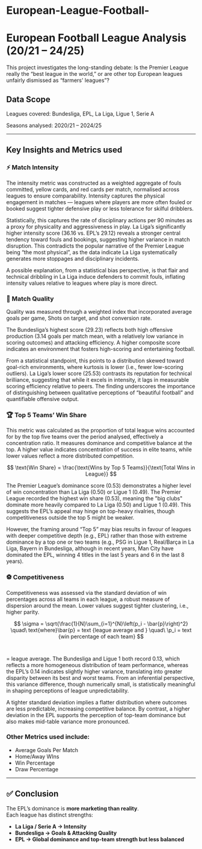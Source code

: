 # European-League-Football-

# European Football League Analysis (20/21 – 24/25)

This project investigates the long-standing debate: Is the Premier League really the “best league in the world,” or are other top European leagues unfairly dismissed as “farmers' leagues”?


## Data Scope

Leagues covered: Bundesliga, EPL, La Liga, Ligue 1, Serie A

Seasons analysed: 2020/21 – 2024/25

---
## Key Insights and Metrics used

### ⚡ Match Intensity

The intensity metric was constructed as a weighted aggregate of fouls committed, yellow cards, and red cards per match, normalised across leagues to ensure comparability. Intensity captures the physical engagement in matches — leagues where players are more often fouled or booked suggest tighter defensive play or less tolerance for skilful dribblers.

Statistically, this captures the rate of disciplinary actions per 90 minutes as a proxy for physicality and aggressiveness in play. 
La Liga’s significantly higher intensity score (36.16 vs. EPL’s 29.12) reveals a stronger central tendency toward fouls and bookings, suggesting higher variance in match disruption. This contradicts the popular narrative of the Premier League being “the most physical”, as the data indicate La Liga systematically generates more stoppages and disciplinary incidents. 

A possible explanation, from a statistical bias perspective, is that flair and technical dribbling in La Liga induce defenders to commit fouls, inflating intensity values relative to leagues where play is more direct.

### 🎯 Match Quality

Quality was measured through a weighted index that incorporated average goals per game, Shots on target, and shot conversion rate. 

The Bundesliga’s highest score (29.23) reflects both high offensive production (3.14 goals per match mean, with a relatively low variance in scoring outcomes) and attacking efficiency. A higher composite score indicates an environment that fosters high-scoring and entertaining football.

From a statistical standpoint, this points to a distribution skewed toward goal-rich environments, where kurtosis is lower (i.e., fewer low-scoring outliers). La Liga’s lower score (25.53) contrasts its reputation for technical brilliance, suggesting that while it excels in intensity, 
it lags in measurable scoring efficiency relative to peers. The finding underscores the importance of distinguishing between qualitative perceptions of “beautiful football” and quantifiable offensive output.


### 🏆 Top 5 Teams’ Win Share 

This metric was calculated as the proportion of total league wins accounted for by the top five teams over the period analysed, effectively a concentration ratio. It measures dominance and competitive balance at the top. A higher value indicates concentration of success in elite teams, while lower values reflect a more distributed competition.

$$
\text{Win Share} = \frac{\text{Wins by Top 5 Teams}}{\text{Total Wins in League}}
$$

The Premier League’s dominance score (0.53) demonstrates a higher level of win concentration than La Liga (0.50) or Ligue 1 (0.49). The Premier League recorded the highest win share (0.53), meaning the "big clubs" dominate more heavily compared to La Liga (0.50) and Ligue 1 (0.49). This suggests the EPL’s appeal may hinge on top-heavy rivalries, though competitiveness outside the top 5 might be weaker. 

However, the framing around “Top 5” may bias results in favour of leagues with deeper competitive depth (e.g., EPL) rather than those with extreme dominance by a top one or two teams (e.g., PSG in Ligue 1, Real/Barça in La Liga, Bayern in Bundesliga, although in recent years, Man City have dominated the EPL, winning 4 titles in the last 5 years and 6 in the last 8 years).


### ⚽ Competitiveness

Competitiveness was assessed via the standard deviation of win percentages across all teams in each league, a robust measure of dispersion around the mean. Lower values suggest tighter clustering, i.e., higher parity. 

$$
\sigma = \sqrt{\frac{1}{N}\sum_{i=1}^{N}\left(p_i - \bar{p}\right)^2}
\quad\
text{where}\bar{p} = text {league average and }
\quad\
\p_i  = text {win percentage of each team}
$$

	​

 = league average.
The Bundesliga and Ligue 1 both record 0.13, which reflects a more homogeneous distribution of team performance, whereas the EPL’s 0.14 indicates slightly higher variance, translating into greater disparity between its best and worst teams. From an inferential perspective, this variance difference, though numerically small, is statistically meaningful in shaping perceptions of league unpredictability. 

A tighter standard deviation implies a flatter distribution where outcomes are less predictable, increasing competitive balance. By contrast, a higher deviation in the EPL supports the perception of top-team dominance but also makes mid-table variance more pronounced.


### Other Metrics used include:
* Average Goals Per Match
* Home/Away WIns
* Win Percentage
* Draw Percentage

---


## ✅ Conclusion
The EPL’s dominance is **more marketing than reality**.  
Each league has distinct strengths:
- **La Liga / Serie A → Intensity**
- **Bundesliga → Goals & Attacking Quality**
- **EPL → Global dominance and top-team strength but less balanced**

